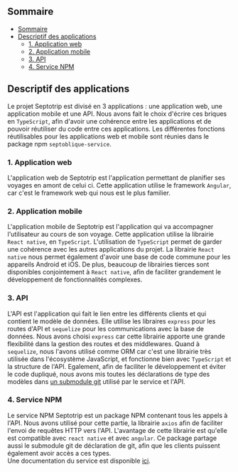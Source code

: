 ## Sommaire

- [Sommaire](#sommaire)
- [Descriptif des applications](#descriptif-des-applications)
  - [1. Application web](#1-application-web)
  - [2. Application mobile](#2-application-mobile)
  - [3. API](#3-api)
  - [4. Service NPM](#4-service-npm)

## Descriptif des applications

Le projet Septotrip est divisé en 3 applications : une application web, une application mobile et une API. 
Nous avons fait le choix d'écrire ces briques en `TypeScript`, afin d'avoir une cohérence entre les applications et de pouvoir réutiliser du code entre ces applications. Les différentes fonctions réutilisables pour les applications web et mobile sont réunies dans le package npm `septoblique-service`.

### 1. Application web

L'application web de Septotrip est l'application permettant de planifier ses voyages en amont de celui ci.
Cette application utilise le framework `Angular`, car c'est le framework web qui nous est le plus familier.

### 2. Application mobile

L'application mobile de Septotrip est l'application qui va accompagner l'utilisateur au cours de son voyage. 
Cette application utilise la librairie `React native`, en `TypeScript`. L'utilisation de `TypeScript` permet de garder une cohérence avec les autres applications du projet. La librairie `React native` nous permet également d'avoir une base de code commune pour les appareils Android et iOS.
De plus, beaucoup de librairies tierces sont disponibles conjointement à `React native`, afin de faciliter grandement le développement de fonctionnalités complexes.

### 3. API

L'API est l'application qui fait le lien entre les différents clients et qui contient le modèle de données.
Elle utilise les libraires `express` pour les routes d'API et `sequelize` pour les communications avec la base de données. Nous avons choisi `express` car cette librairie apporte une grande flexibilité dans la gestion des routes et des middlewares. Quand à `sequelize`, nous l'avons utilisé comme ORM car c'est une librairie très utilisée dans l'écosystème JavaScript, et fonctionne bien avec `TypeScript` et la structure de l'API.
Egalement, afin de faciliter le développement et éviter le code dupliqué, nous avons mis toutes les déclarations de type des modèles dans [un submodule git](https://github.com/La-Sectoblique/septotrip-types) utilisé par le service et l'API.

### 4. Service NPM

Le service NPM Septotrip est un package NPM contenant tous les appels à l'API. 
Nous avons utilisé pour cette partie, la librairie `axios` afin de faciliter l'envoi de requêtes HTTP vers l'API. L'avantage de cette librairie est qu'elle est compatible avec `react native` et avec `angular`.
Ce package partage aussi le submodule git de déclaration de git, afin que les clients puissent également avoir accès a ces types.   
Une documentation du service est disponible [ici](https://doc.septotrip.com).
